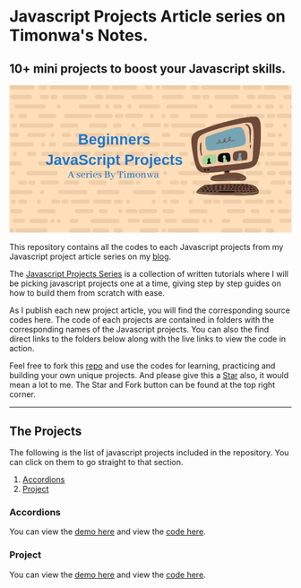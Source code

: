 # Javascript Projects Article series on Timonwa's Notes.

## 10+ mini projects to boost your Javascript skills.

![Beginners Javascript Projects](https://github.com/Timonwa/javascript-project-series/blob/main/assets/seo-image.png)

This repository contains all the codes to each Javascript projects from my Javascript project article series on my [blog](https://blog.timonwa.com).

The [Javascript Projects Series](https://blog.timonwa.com/series/javascript-projects) is a collection of written tutorials where I will be picking javascript projects one at a time, giving step by step guides on how to build them from scratch with ease.

As I publish each new project article, you will find the corresponding source codes here. The code of each projects are contained in folders with the corresponding names of the Javascript projects. You can also the find direct links to the folders below along with the live links to view the code in action.

Feel free to fork this [repo](https://github.com/Timonwa/javascript-project-series) and use the codes for learning, practicing and building your own unique projects. And please give this a [Star](https://github.com/Timonwa/javascript-project-series) also, it would mean a lot to me. The Star and Fork button can be found at the top right corner.

---

## The Projects

The following is the list of javascript projects included in the repository.
You can click on them to go straight to that section.

1. [Accordions](#accordions)
2. [Project](#project)

### Accordions

You can view the [demo here](https://javascript-project-series.vercel.app/01-accordion/index.html) and view the [code here](https://github.com/Timonwa/javascript-project-series/tree/main/01-accordion).

### Project

You can view the [demo here]() and view the [code here]().
